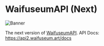 # WaifuseumAPI (Next)

![Banner](https://media.discordapp.net/attachments/946013429200723989/1134386198467592223/banner_waifuseum_compressed.png)

The next version of [WaifuseumAPI](https://github.com/BayuDC/waifuseum-api). API Docs: https://api2.waifuseum.art/docs
